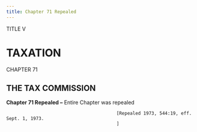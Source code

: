 ```yaml
---
title: Chapter 71 Repealed
---
```


TITLE V
                                             
TAXATION
========

CHAPTER 71
                                             
THE TAX COMMISSION
------------------

**Chapter 71 Repealed –** Entire Chapter was repealed


                                             [Repealed 1973, 544:19, eff. Sept. 1, 1973.
                                             ]
